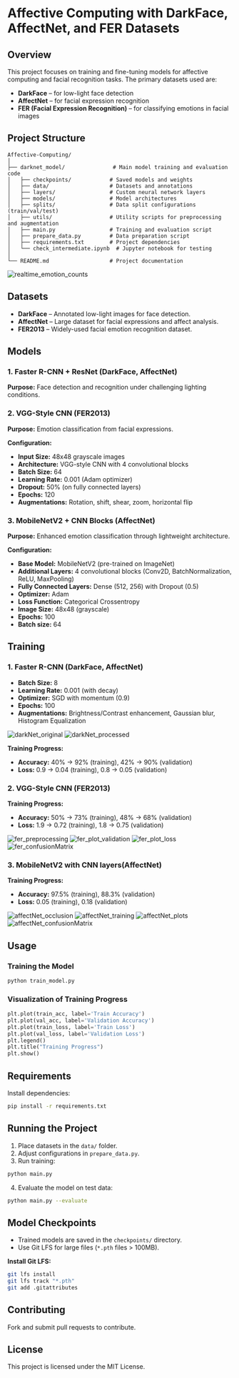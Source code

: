 # Affective Computing with DarkFace, AffectNet, and FER Datasets

## Overview
This project focuses on training and fine-tuning models for affective computing and facial recognition tasks. The primary datasets used are:

- **DarkFace** – for low-light face detection
- **AffectNet** – for facial expression recognition
- **FER (Facial Expression Recognition)** – for classifying emotions in facial images

## Project Structure
```
Affective-Computing/
│
├── darknet_model/               # Main model training and evaluation code
│   ├── checkpoints/            # Saved models and weights
│   ├── data/                   # Datasets and annotations
│   ├── layers/                 # Custom neural network layers
│   ├── models/                 # Model architectures
│   ├── splits/                 # Data split configurations (train/val/test)
│   ├── utils/                  # Utility scripts for preprocessing and augmentation
│   ├── main.py                 # Training and evaluation script
│   ├── prepare_data.py         # Data preparation script
│   ├── requirements.txt        # Project dependencies
│   └── check_intermediate.ipynb  # Jupyter notebook for testing
│
└── README.md                   # Project documentation
```
![realtime_emotion_counts](media/realtime_emotion_counts.jpg)
## Datasets
- **DarkFace** – Annotated low-light images for face detection.
- **AffectNet** – Large dataset for facial expressions and affect analysis.
- **FER2013** – Widely-used facial emotion recognition dataset.

## Models
### 1. Faster R-CNN + ResNet (DarkFace, AffectNet)
**Purpose:** Face detection and recognition under challenging lighting conditions.

### 2. VGG-Style CNN (FER2013)
**Purpose:** Emotion classification from facial expressions.

**Configuration:**
- **Input Size:** 48x48 grayscale images
- **Architecture:** VGG-style CNN with 4 convolutional blocks
- **Batch Size:** 64
- **Learning Rate:** 0.001 (Adam optimizer)
- **Dropout:** 50% (on fully connected layers)
- **Epochs:** 120
- **Augmentations:** Rotation, shift, shear, zoom, horizontal flip

### 3. MobileNetV2 + CNN Blocks (AffectNet)
**Purpose:** Enhanced emotion classification through lightweight architecture.

**Configuration:**
- **Base Model:** MobileNetV2 (pre-trained on ImageNet)
- **Additional Layers:** 4 convolutional blocks (Conv2D, BatchNormalization, ReLU, MaxPooling)
- **Fully Connected Layers:** Dense (512, 256) with Dropout (0.5)
- **Optimizer:** Adam
- **Loss Function:** Categorical Crossentropy
- **Image Size:** 48x48 (grayscale)
- **Epochs:** 100
- **Batch size:** 64

## Training
### 1. Faster R-CNN (DarkFace, AffectNet)
- **Batch Size:** 8
- **Learning Rate:** 0.001 (with decay)
- **Optimizer:** SGD with momentum (0.9)
- **Epochs:** 100
- **Augmentations:** Brightness/Contrast enhancement, Gaussian blur, Histogram Equalization

![darkNet_original](media/darkNet_original.jpg)
![darkNet_processed](media/darkNet_processed.jpg)

**Training Progress:**
- **Accuracy:** 40% → 92% (training), 42% → 90% (validation)
- **Loss:** 0.9 → 0.04 (training), 0.8 → 0.05 (validation)

### 2. VGG-Style CNN (FER2013)
**Training Progress:**
- **Accuracy:** 50% → 73% (training), 48% → 68% (validation)
- **Loss:** 1.9 → 0.72 (training), 1.8 → 0.75 (validation)


![fer_preprocessing](media/fer_preprocessing.png)
![fer_plot_validation](media/fer_plot_validation.png)
![fer_plot_loss](media/fer_plot_loss.png)
![fer_confusionMatrix](media/fer_confusionMatrix.jpg)

### 3. MobileNetV2 with CNN layers(AffectNet)
**Training Progress:**
- **Accuracy:** 97.5% (training), 88.3% (validation)
- **Loss:** 0.05 (training), 0.18 (validation)
  
![affectNet_occlusion](media/affectNet_occlusion.jpg)
![affectNet_training](media/affectNet_training.jpg)
![affectNet_plots](media/affectNet_plots.jpg)
![affectNet_confusionMatrix](media/affectNet_confusionMatrix.jpg)

## Usage
### Training the Model
```bash
python train_model.py
```

### Visualization of Training Progress
```python
plt.plot(train_acc, label='Train Accuracy')
plt.plot(val_acc, label='Validation Accuracy')
plt.plot(train_loss, label='Train Loss')
plt.plot(val_loss, label='Validation Loss')
plt.legend()
plt.title("Training Progress")
plt.show()
```

## Requirements
Install dependencies:
```bash
pip install -r requirements.txt
```

## Running the Project
1. Place datasets in the `data/` folder.
2. Adjust configurations in `prepare_data.py`.
3. Run training:
```bash
python main.py
```
4. Evaluate the model on test data:
```bash
python main.py --evaluate
```

## Model Checkpoints
- Trained models are saved in the `checkpoints/` directory.
- Use Git LFS for large files (`*.pth` files > 100MB).

**Install Git LFS:**
```bash
git lfs install
git lfs track "*.pth"
git add .gitattributes
```

## Contributing
Fork and submit pull requests to contribute.

## License
This project is licensed under the MIT License.

